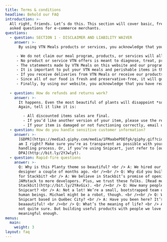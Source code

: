 ```yaml
---
title: Terms & conditions
headline: Behold our FAQ
introduction: >-
  All right, friends. Let’s do this. This section will cover basic, frequently
  asked questions for e-commerce merchants.
questions:
  - question: SECTION 1 - DISCLAIMER AND LIABILITY WAIVER
    answer: >-
      By using VTN Meals products or services, you acknowledge that you are doing so at your own risk, and have consulted with your doctor or other health professional about any change in your diet.:

     - We do not claim our meal program, products, or services will alleviate, heal or cure any health condition or symptom. 
     - No product or service VTN offers is meant to diagnose, treat, prevent or cure any medical condition. 
     - The statements made by VTN Meals on this website and our programs and products have not been evaluated by the Food and Drug Administration.
     - It is important to put your VTN meals and perishable items in the refrigerator when you receive them. 
     - If you receive deliveries from VTN Meals or receive our products through any other means, you agree to properly and promptly refrigerate all meals until you plan to eat them.
     - Since all of our food is fresh and preservative-free, it will go bad if not properly cared for. 
     - Finally, by using our website, you acknowledge that you have read and agree to our Terms & Conditions
      
  - question: How do refunds and returns work?
    answer: >-
      It happens. Even the most beautiful of plants will disappoint *someone*.
      Again, tell it like it is:

        - All discounted items sales are final.
        - If you’d like another version of your item, please use the return label. Instructions are printed on its back.
        - If your item is damaged or not functioning correctly, email us at info@planty.com, and we’ll refund you + send you a new one ASAP!
  - question: How do you handle sensitive customer information?
    answer: >-
      [GDPR](https://media3.giphy.com/media/1FMaabePDEfgk/giphy.gif?cid=790b76115d1fc3ed7656643632f4131f&rid=giphy.gif),
      am I right? Make sure you’re as transparent as possible with your data
      handling process. Or, if you’re using Snipcart, just refer to [our ToS and
      DPA](http://bit.ly/2YJwlyt).
  - question: Rapid-fire questions
    answer: >-
      Q: Why is this Planty theme so beautiful? <br /> A: We hired our first
      designer a couple of months ago. <br /><br /> Q: Why did you build a theme
      for Stackbit? <br /> A: We believe in Stackbit’s promise of opening up the
      JAMstack to more developers. Plus, we trust these folks. [Read more about
      Stackbit](http://bit.ly/2YAvGix). <br /><br /> Q: How many people work at
      Snipcart? <br /> A: Not a lot! We’re a small, bootstrapped team of eight
      human beings. Michael might be a robot, though. <br /><br /> Q: Why is
      Snipcart based in Québec City? <br /> A: Have you been here? It’s
      beaaautiful! <br /><br /> Q: What’s the meaning of life? <br /> A: We’re
      not quite sure. But building useful products with people we love feels
      meaningful enough.
menus:
  main:
    weight: 3
layout: faq
---
```


